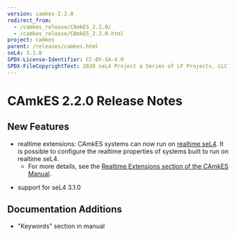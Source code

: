 ```yaml
---
version: camkes-2.2.0
redirect_from:
  - /camkes_release/CAmkES_2.2.0/
  - /camkes_release/CAmkES_2.2.0.html
project: camkes
parent: /releases/camkes.html
seL4: 3.1.0
SPDX-License-Identifier: CC-BY-SA-4.0
SPDX-FileCopyrightText: 2020 seL4 Project a Series of LF Projects, LLC.
---
```

# CAmkES 2.2.0 Release Notes


## New Features


  * realtime extensions: CAmkES systems can now run on [realtime seL4](/sel4_release/seL4_1.0.0-rt-dev). It is possible to configure the realtime properties of systems built to run on realtime seL4.
    - For more details, see the
      [Realtime Extensions section of the CAmkES Manual](https://github.com/seL4/camkes-tool/blob/master/docs/index.md#realtime-extensions).

- support for seL4 3.1.0

## Documentation Additions


- "Keywords" section in manual


